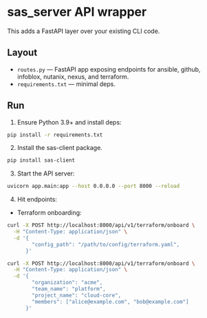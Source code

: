 
# sas_server API wrapper

This adds a FastAPI layer over your existing CLI code.

## Layout
- `routes.py` — FastAPI app exposing endpoints for ansible, github, infoblox, nutanix, nexus, and terraform.
- `requirements.txt` — minimal deps.

## Run

1) Ensure Python 3.9+ and install deps:

```bash
pip install -r requirements.txt
```

2) Install the sas-client package.

```bash
pip install sas-client
```

3) Start the API server:

```bash
uvicorn app.main:app --host 0.0.0.0 --port 8000 --reload
```

4) Hit endpoints:

- Terraform onboarding:

```bash
curl -X POST http://localhost:8000/api/v1/terraform/onboard \
  -H "Content-Type: application/json" \
  -d '{
        "config_path": "/path/to/config/terraform.yaml",
      }'
```

```bash
curl -X POST http://localhost:8000/api/v1/terraform/onboard \
  -H "Content-Type: application/json" \
  -d '{
        "organization": "acme",
        "team_name": "platform",
        "project_name": "cloud-core",
        "members": ["alice@example.com", "bob@example.com"]
      }'
```


